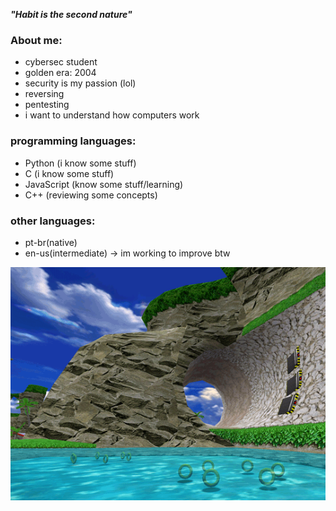 ***"Habit is the second nature"***

### About me:
- cybersec student 
- golden era: 2004
- security is my passion (lol)
- reversing
- pentesting
- i want to understand how computers work

### programming languages:
- Python (i know some stuff)
- C (i know some stuff)
- JavaScript (know some stuff/learning)
- C++ (reviewing some concepts)

### other languages:
- pt-br(native)
- en-us(intermediate) -> im working to improve btw

![dnb](sonic_adventure.gif)


